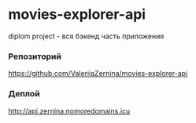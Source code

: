 # movies-explorer-api

diplom project - вся бэкенд часть приложения

### Репозиторий

https://github.com/ValeriiaZernina/movies-explorer-api

### Деплой

http://api.zernina.nomoredomains.icu
